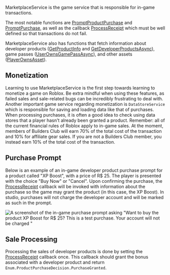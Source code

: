 MarketplaceService is the game service that is responsible for in-game transactions.

The most notable functions are [PromptProductPurchase](https://developer.roblox.com/api-reference/function/MarketplaceService/PromptProductPurchase) and [PromptPurchase](https://developer.roblox.com/api-reference/function/MarketplaceService/PromptPurchase), as well as the callback [ProcessReceipt](https://developer.roblox.com/api-reference/callback/MarketplaceService/ProcessReceipt) which must be well defined so that transactions do not fail.

MarketplaceService also has functions that fetch information about developer products ([GetProductInfo](https://developer.roblox.com/api-reference/function/MarketplaceService/GetProductInfo) and [GetDeveloperProductsAsync](https://developer.roblox.com/api-reference/function/MarketplaceService/GetDeveloperProductsAsync)), game passes ([UserOwnsGamePassAsync](https://developer.roblox.com/api-reference/function/MarketplaceService/UserOwnsGamePassAsync)), and other assets ([PlayerOwnsAsset](https://developer.roblox.com/api-reference/function/MarketplaceService/PlayerOwnsAsset)).

## Monetization

Learning to use MarketplaceService is the first step towards learning to monetize a game on Roblox. Be extra mindful when using these features, as failed sales and sale-related bugs can be incredibly frustrating to deal with. Another important game service regarding monetization is `DataStoreService` which is responsible for saving and loading data like that of purchases. When processing purchases, it is often a good idea to check using data stores that a player hasn't already been granted a product. Remember: all of the current financial rules of Roblox apply to in-game sales. At the moment, members of Builders Club will earn 70% of the total cost of the transaction and 10% for affiliate gear sales. If you are not a Builders Club member, you instead earn 10% of the total cost of the transaction.

## Purchase Prompt

Below is an example of an in-game developer product purchase prompt for a product called "XP Boost", with a price of R$ 25. The player is presented with the choice "Buy Now" or "Cancel". Upon confirming the purchase, the [ProcessReceipt](https://developer.roblox.com/api-reference/callback/MarketplaceService/ProcessReceipt) callback will be invoked with information about the purchase so the game may grant the product (in this case, the XP Boost). In studio, purchases will not charge the developer account and will be marked as such in the prompt.

![A screenshot of the in-game purchase prompt asking "Want to buy the product XP Boost for R$ 25? This is a test purchase. Your account will not be charged "][PromptProductPurchase]

## Sale Processing

Processing the sales of developer products is done by setting the [ProcessReceipt](https://developer.roblox.com/api-reference/callback/MarketplaceService/ProcessReceipt) callback once. This callback should grant the bonus associated with a developer product and return `Enum.ProductPurchaseDecision.PurchaseGranted`.

[PromptProductPurchase]: https://developer.roblox.com/assets/5b61f4394bf5bf624023e72b/PromptProductPurchase.png